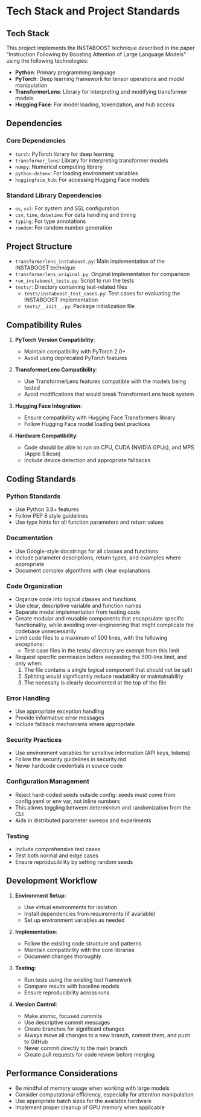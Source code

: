 # Tech Stack and Project Standards

## Tech Stack

This project implements the INSTABOOST technique described in the paper "Instruction Following by Boosting Attention of Large Language Models" using the following technologies:

- **Python**: Primary programming language
- **PyTorch**: Deep learning framework for tensor operations and model manipulation
- **TransformerLens**: Library for interpreting and modifying transformer models
- **Hugging Face**: For model loading, tokenization, and hub access

## Dependencies

### Core Dependencies
- `torch`: PyTorch library for deep learning
- `transformer_lens`: Library for interpreting transformer models
- `numpy`: Numerical computing library
- `python-dotenv`: For loading environment variables
- `huggingface_hub`: For accessing Hugging Face models

### Standard Library Dependencies
- `os`, `ssl`: For system and SSL configuration
- `csv`, `time`, `datetime`: For data handling and timing
- `typing`: For type annotations
- `random`: For random number generation

## Project Structure

- `transformerlens_instaboost.py`: Main implementation of the INSTABOOST technique
- `transformerlens_original.py`: Original implementation for comparison
- `run_instaboost_tests.py`: Script to run the tests
- `tests/`: Directory containing test-related files
  - `tests/instaboost_test_cases.py`: Test cases for evaluating the INSTABOOST implementation
  - `tests/__init__.py`: Package initialization file

## Compatibility Rules

1. **PyTorch Version Compatibility**:
   - Maintain compatibility with PyTorch 2.0+
   - Avoid using deprecated PyTorch features

2. **TransformerLens Compatibility**:
   - Use TransformerLens features compatible with the models being tested
   - Avoid modifications that would break TransformerLens hook system

3. **Hugging Face Integration**:
   - Ensure compatibility with Hugging Face Transformers library
   - Follow Hugging Face model loading best practices

4. **Hardware Compatibility**:
   - Code should be able to run on CPU, CUDA (NVIDIA GPUs), and MPS (Apple Silicon)
   - Include device detection and appropriate fallbacks

## Coding Standards

### Python Standards
- Use Python 3.8+ features
- Follow PEP 8 style guidelines
- Use type hints for all function parameters and return values

### Documentation
- Use Google-style docstrings for all classes and functions
- Include parameter descriptions, return types, and examples where appropriate
- Document complex algorithms with clear explanations

### Code Organization
- Organize code into logical classes and functions
- Use clear, descriptive variable and function names
- Separate model implementation from testing code
- Create modular and reusable components that encapsulate specific functionality, while avoiding over-engineering that might complicate the codebase unnecessarily
- Limit code files to a maximum of 500 lines, with the following exceptions:
  - Test case files in the tests/ directory are exempt from this limit
- Request specific permission before exceeding the 500-line limit, and only when:
  1. The file contains a single logical component that should not be split
  2. Splitting would significantly reduce readability or maintainability
  3. The necessity is clearly documented at the top of the file

### Error Handling
- Use appropriate exception handling
- Provide informative error messages
- Include fallback mechanisms where appropriate

### Security Practices
- Use environment variables for sensitive information (API keys, tokens)
- Follow the security guidelines in security.md
- Never hardcode credentials in source code

### Configuration Management
- Reject hard-coded seeds outside config: seeds must come from config.yaml or env var, not inline numbers
- This allows toggling between determinism and randomization from the CLI
- Aids in distributed parameter sweeps and experiments

### Testing
- Include comprehensive test cases
- Test both normal and edge cases
- Ensure reproducibility by setting random seeds

## Development Workflow

1. **Environment Setup**:
   - Use virtual environments for isolation
   - Install dependencies from requirements (if available)
   - Set up environment variables as needed

2. **Implementation**:
   - Follow the existing code structure and patterns
   - Maintain compatibility with the core libraries
   - Document changes thoroughly

3. **Testing**:
   - Run tests using the existing test framework
   - Compare results with baseline models
   - Ensure reproducibility across runs

4. **Version Control**:
   - Make atomic, focused commits
   - Use descriptive commit messages
   - Create branches for significant changes
   - Always move all changes to a new branch, commit them, and push to GitHub
   - Never commit directly to the main branch
   - Create pull requests for code review before merging

## Performance Considerations

- Be mindful of memory usage when working with large models
- Consider computational efficiency, especially for attention manipulation
- Use appropriate batch sizes for the available hardware
- Implement proper cleanup of GPU memory when applicable
